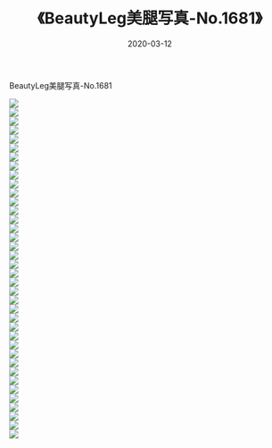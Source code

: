 ﻿---
layout: post
title:  《BeautyLeg美腿写真-No.1681》
date:   2020-03-12
img: http://img.660000.xyz/Sharelink/网络美图/2020/BeautyLeg美腿写真-No.1681/000.jpg
categories: [美女, 清纯, 唯美]
---

BeautyLeg美腿写真-No.1681

  ![](http://img.660000.xyz/Sharelink/网络美图/2020/BeautyLeg美腿写真-No.1681/001.jpg) <br> ![](http://img.660000.xyz/Sharelink/网络美图/2020/BeautyLeg美腿写真-No.1681/002.jpg) <br> ![](http://img.660000.xyz/Sharelink/网络美图/2020/BeautyLeg美腿写真-No.1681/003.jpg) <br> ![](http://img.660000.xyz/Sharelink/网络美图/2020/BeautyLeg美腿写真-No.1681/004.jpg) <br> ![](http://img.660000.xyz/Sharelink/网络美图/2020/BeautyLeg美腿写真-No.1681/005.jpg) <br> ![](http://img.660000.xyz/Sharelink/网络美图/2020/BeautyLeg美腿写真-No.1681/006.jpg) <br> ![](http://img.660000.xyz/Sharelink/网络美图/2020/BeautyLeg美腿写真-No.1681/007.jpg) <br> ![](http://img.660000.xyz/Sharelink/网络美图/2020/BeautyLeg美腿写真-No.1681/008.jpg) <br> ![](http://img.660000.xyz/Sharelink/网络美图/2020/BeautyLeg美腿写真-No.1681/009.jpg) <br> ![](http://img.660000.xyz/Sharelink/网络美图/2020/BeautyLeg美腿写真-No.1681/010.jpg) <br> ![](http://img.660000.xyz/Sharelink/网络美图/2020/BeautyLeg美腿写真-No.1681/011.jpg) <br> ![](http://img.660000.xyz/Sharelink/网络美图/2020/BeautyLeg美腿写真-No.1681/012.jpg) <br> ![](http://img.660000.xyz/Sharelink/网络美图/2020/BeautyLeg美腿写真-No.1681/013.jpg) <br> ![](http://img.660000.xyz/Sharelink/网络美图/2020/BeautyLeg美腿写真-No.1681/014.jpg) <br> ![](http://img.660000.xyz/Sharelink/网络美图/2020/BeautyLeg美腿写真-No.1681/015.jpg) <br> ![](http://img.660000.xyz/Sharelink/网络美图/2020/BeautyLeg美腿写真-No.1681/016.jpg) <br> ![](http://img.660000.xyz/Sharelink/网络美图/2020/BeautyLeg美腿写真-No.1681/017.jpg) <br> ![](http://img.660000.xyz/Sharelink/网络美图/2020/BeautyLeg美腿写真-No.1681/018.jpg) <br> ![](http://img.660000.xyz/Sharelink/网络美图/2020/BeautyLeg美腿写真-No.1681/019.jpg) <br> ![](http://img.660000.xyz/Sharelink/网络美图/2020/BeautyLeg美腿写真-No.1681/020.jpg) <br> ![](http://img.660000.xyz/Sharelink/网络美图/2020/BeautyLeg美腿写真-No.1681/021.jpg) <br> ![](http://img.660000.xyz/Sharelink/网络美图/2020/BeautyLeg美腿写真-No.1681/022.jpg) <br> ![](http://img.660000.xyz/Sharelink/网络美图/2020/BeautyLeg美腿写真-No.1681/023.jpg) <br> ![](http://img.660000.xyz/Sharelink/网络美图/2020/BeautyLeg美腿写真-No.1681/024.jpg) <br> ![](http://img.660000.xyz/Sharelink/网络美图/2020/BeautyLeg美腿写真-No.1681/025.jpg) <br> ![](http://img.660000.xyz/Sharelink/网络美图/2020/BeautyLeg美腿写真-No.1681/026.jpg) <br> ![](http://img.660000.xyz/Sharelink/网络美图/2020/BeautyLeg美腿写真-No.1681/027.jpg) <br> ![](http://img.660000.xyz/Sharelink/网络美图/2020/BeautyLeg美腿写真-No.1681/028.jpg) <br> ![](http://img.660000.xyz/Sharelink/网络美图/2020/BeautyLeg美腿写真-No.1681/029.jpg) <br> ![](http://img.660000.xyz/Sharelink/网络美图/2020/BeautyLeg美腿写真-No.1681/030.jpg) <br> ![](http://img.660000.xyz/Sharelink/网络美图/2020/BeautyLeg美腿写真-No.1681/031.jpg) <br> ![](http://img.660000.xyz/Sharelink/网络美图/2020/BeautyLeg美腿写真-No.1681/032.jpg) <br> ![](http://img.660000.xyz/Sharelink/网络美图/2020/BeautyLeg美腿写真-No.1681/033.jpg) <br> ![](http://img.660000.xyz/Sharelink/网络美图/2020/BeautyLeg美腿写真-No.1681/034.jpg) <br> ![](http://img.660000.xyz/Sharelink/网络美图/2020/BeautyLeg美腿写真-No.1681/035.jpg) <br> ![](http://img.660000.xyz/Sharelink/网络美图/2020/BeautyLeg美腿写真-No.1681/036.jpg) <br> ![](http://img.660000.xyz/Sharelink/网络美图/2020/BeautyLeg美腿写真-No.1681/037.jpg) <br> ![](http://img.660000.xyz/Sharelink/网络美图/2020/BeautyLeg美腿写真-No.1681/038.jpg) <br>